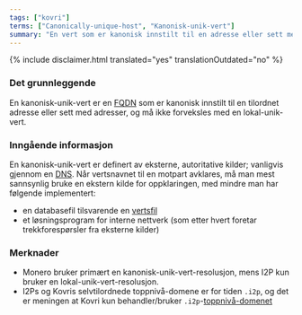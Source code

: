 ```yaml
---
tags: ["kovri"]
terms: ["Canonically-unique-host", "Kanonisk-unik-vert"]
summary: "En vert som er kanonisk innstilt til en adresse eller sett med adresser"
---
```


{% include disclaimer.html translated="yes" translationOutdated="no" %}
### Det grunnleggende

En kanonisk-unik-vert er en [FQDN](https://en.wikipedia.org/wiki/FQDN) som er kanonisk innstilt til en tilordnet adresse eller sett med adresser, og må ikke forveksles med en lokal-unik-vert.

### Inngående informasjon

En kanonisk-unik-vert er definert av eksterne, autoritative kilder; vanligvis gjennom en [DNS](https://en.wikipedia.org/wiki/DNS). Når vertsnavnet til en motpart avklares, må man mest sannsynlig bruke en ekstern kilde for oppklaringen, med mindre man har følgende implementert:

- en databasefil tilsvarende en [vertsfil](https://en.wikipedia.org/wiki/Hosts_(file))
- et løsningsprogram for interne nettverk (som etter hvert foretar trekkforespørsler fra eksterne kilder)

### Merknader

- Monero bruker primært en kanonisk-unik-vert-resolusjon, mens I2P kun bruker en lokal-unik-vert-resolusjon.
- I2Ps og Kovris selvtilordnede toppnivå-domene er for tiden `.i2p`, og det er meningen at Kovri kun behandler/bruker `.i2p`-[toppnivå-domenet](https://en.wikipedia.org/wiki/Top_level_domain)
